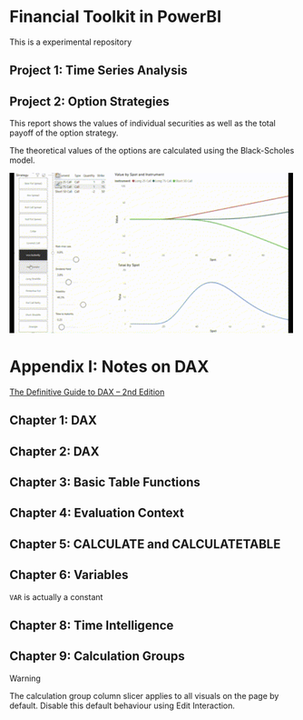 # Financial Toolkit in PowerBI

This is a experimental repository

## Project 1: Time Series Analysis

## Project 2: Option Strategies

This report shows the values of individual securities as well as the total payoff of the option strategy.

The theoretical values of the options are calculated using the Black-Scholes model.

<img src="images/options.gif" alt="Option Strategies" width="500" />

# Appendix I: Notes on DAX

[The Definitive Guide to DAX – 2nd Edition](https://www.sqlbi.com/books/the-definitive-guide-to-dax-2nd-edition/companion/)

## Chapter 1: DAX

## Chapter 2: DAX

## Chapter 3: Basic Table Functions

## Chapter 4: Evaluation Context

## Chapter 5: CALCULATE and CALCULATETABLE

## Chapter 6: Variables
`VAR` is actually a constant

## Chapter 8: Time Intelligence

## Chapter 9: Calculation Groups

> [!WARNING]  
> The calculation group column slicer applies to all visuals on the page by default. Disable this default behaviour using Edit Interaction.